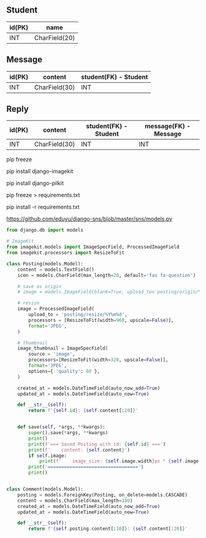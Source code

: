 ## Student

| id(PK) | name          |
| ------ | ------------- |
| INT    | CharField(20) |



## Message

| id(PK) | content       | student(FK) - Student |
| ------ | ------------- | --------------------- |
| INT    | CharField(30) | INT                   |



## Reply

| id(PK) | content       | student(FK) - Student | message(FK) - Message |
| ------ | ------------- | --------------------- | --------------------- |
| INT    | CharField(30) | INT                   | INT                   |



pip freeze

pip install django-imagekit

pip install django-pilkit

pip freeze > requirements.txt

pip install -r requirements.txt

<https://github.com/eduyu/django-sns/blob/master/sns/models.py>

```python
from django.db import models

# ImageKit
from imagekit.models import ImageSpecField, ProcessedImageField
from imagekit.processors import ResizeToFit

class Posting(models.Model):
    content = models.TextField()
    icon = models.CharField(max_length=20, default='fas fa-question')

    # save as origin
    # image = models.ImageField(blank=True, upload_to='posting/origin/%Y%m%d')

    # resize
    image = ProcessedImageField(
        upload_to = 'posting/resize/%Y%m%d',
        processors = [ResizeToFit(width=960, upscale=False)],
        format='JPEG',
    )

    # thumbnail
    image_thumbnail = ImageSpecField(
        source = 'image',
        processors=[ResizeToFit(width=320, upscale=False)],
        format='JPEG',
        options={ 'quality': 60 },
    )

    created_at = models.DateTimeField(auto_now_add=True)
    updated_at = models.DateTimeField(auto_now=True)

    def __str__(self):
        return f'{self.id}: {self.content[:20]}'


    def save(self, *args, **kwargs):
        super().save(*args, **kwargs)
        print()
        print(f'=== Saved Posting with id: {self.id} ===')
        print(f'    content: {self.content}')
        if self.image:
            print(f'    image_size: {self.image.width}px * {self.image.height}px: {round(self.image.size / 1024)}kb')
        print('=================================')
        print()


class Comment(models.Model):
    posting = models.ForeignKey(Posting, on_delete=models.CASCADE)
    content = models.CharField(max_length=100)
    created_at = models.DateTimeField(auto_now_add=True)
    updated_at = models.DateTimeField(auto_now=True)

    def __str__(self):
        return f'{self.posting.content[:10]}: {self.content[:20]}'
```

